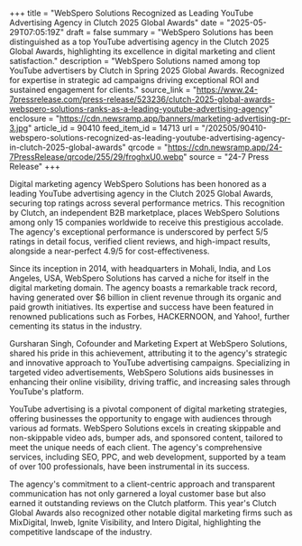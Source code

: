 +++
title = "WebSpero Solutions Recognized as Leading YouTube Advertising Agency in Clutch 2025 Global Awards"
date = "2025-05-29T07:05:19Z"
draft = false
summary = "WebSpero Solutions has been distinguished as a top YouTube advertising agency in the Clutch 2025 Global Awards, highlighting its excellence in digital marketing and client satisfaction."
description = "WebSpero Solutions named among top YouTube advertisers by Clutch in Spring 2025 Global Awards. Recognized for expertise in strategic ad campaigns driving exceptional ROI and sustained engagement for clients."
source_link = "https://www.24-7pressrelease.com/press-release/523236/clutch-2025-global-awards-webspero-solutions-ranks-as-a-leading-youtube-advertising-agency"
enclosure = "https://cdn.newsramp.app/banners/marketing-advertising-pr-3.jpg"
article_id = 90410
feed_item_id = 14713
url = "/202505/90410-webspero-solutions-recognized-as-leading-youtube-advertising-agency-in-clutch-2025-global-awards"
qrcode = "https://cdn.newsramp.app/24-7PressRelease/qrcode/255/29/froghxU0.webp"
source = "24-7 Press Release"
+++

<p>Digital marketing agency WebSpero Solutions has been honored as a leading YouTube advertising agency in the Clutch 2025 Global Awards, securing top ratings across several performance metrics. This recognition by Clutch, an independent B2B marketplace, places WebSpero Solutions among only 15 companies worldwide to receive this prestigious accolade. The agency's exceptional performance is underscored by perfect 5/5 ratings in detail focus, verified client reviews, and high-impact results, alongside a near-perfect 4.9/5 for cost-effectiveness.</p><p>Since its inception in 2014, with headquarters in Mohali, India, and Los Angeles, USA, WebSpero Solutions has carved a niche for itself in the digital marketing domain. The agency boasts a remarkable track record, having generated over $6 billion in client revenue through its organic and paid growth initiatives. Its expertise and success have been featured in renowned publications such as Forbes, HACKERNOON, and Yahoo!, further cementing its status in the industry.</p><p>Gursharan Singh, Cofounder and Marketing Expert at WebSpero Solutions, shared his pride in this achievement, attributing it to the agency's strategic and innovative approach to YouTube advertising campaigns. Specializing in targeted video advertisements, WebSpero Solutions aids businesses in enhancing their online visibility, driving traffic, and increasing sales through YouTube's platform.</p><p>YouTube advertising is a pivotal component of digital marketing strategies, offering businesses the opportunity to engage with audiences through various ad formats. WebSpero Solutions excels in creating skippable and non-skippable video ads, bumper ads, and sponsored content, tailored to meet the unique needs of each client. The agency's comprehensive services, including SEO, PPC, and web development, supported by a team of over 100 professionals, have been instrumental in its success.</p><p>The agency's commitment to a client-centric approach and transparent communication has not only garnered a loyal customer base but also earned it outstanding reviews on the Clutch platform. This year's Clutch Global Awards also recognized other notable digital marketing firms such as MixDigital, Inweb, Ignite Visibility, and Intero Digital, highlighting the competitive landscape of the industry.</p>